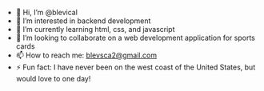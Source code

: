 - 👋 Hi, I’m @blevical
- 👀 I’m interested in backend development
- 🌱 I’m currently learning html, css, and javascript
- 💞️ I’m looking to collaborate on a web development application for sports cards
- 📫 How to reach me: blevsca2@gmail.com
- ⚡ Fun fact: I have never been on the west coast of the United States, but would love to one day!

<!---
blevical/blevical is a ✨ special ✨ repository because its `README.md` (this file) appears on your GitHub profile.
You can click the Preview link to take a look at your changes.
--->
